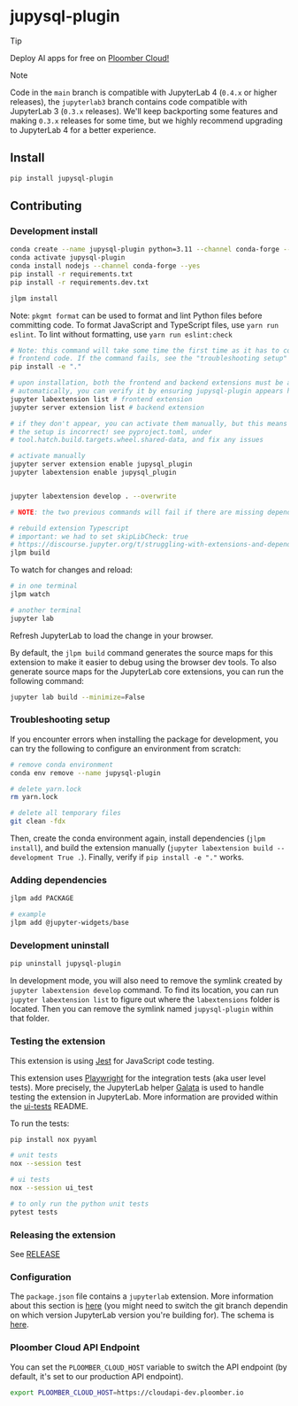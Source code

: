 # jupysql-plugin

> [!TIP]
> Deploy AI apps for free on [Ploomber Cloud!](https://ploomber.io/?utm_medium=github&utm_source=jupysql-plugin)

> [!NOTE]
> Code in the `main` branch is compatible with JupyterLab 4 (`0.4.x` or higher releases),
> the `jupyterlab3` branch contains code compatible with JupyterLab 3 (`0.3.x` releases).
> We'll keep backporting some features and making `0.3.x` releases for some time, but
> we highly recommend upgrading to JupyterLab 4 for a better experience.


## Install

```bash
pip install jupysql-plugin
```

## Contributing

### Development install

```sh
conda create --name jupysql-plugin python=3.11 --channel conda-forge --yes
conda activate jupysql-plugin
conda install nodejs --channel conda-forge --yes
pip install -r requirements.txt
pip install -r requirements.dev.txt

jlpm install
```
Note: `pkgmt format` can be used to format and lint Python files before committing code. 
To format JavaScript and TypeScript files, use `yarn run eslint`. To lint without formatting,
use `yarn run eslint:check`

```bash
# Note: this command will take some time the first time as it has to compile the
# frontend code. If the command fails, see the "troubleshooting setup" section below
pip install -e "."

# upon installation, both the frontend and backend extensions must be activated
# automatically, you can verify it by ensuring jupysql-plugin appears here:
jupyter labextension list # frontend extension
jupyter server extension list # backend extension

# if they don't appear, you can activate them manually, but this means that
# the setup is incorrect! see pyproject.toml, under
# tool.hatch.build.targets.wheel.shared-data, and fix any issues

# activate manually
jupyter server extension enable jupysql_plugin
jupyter labextension enable jupysql_plugin


jupyter labextension develop . --overwrite

# NOTE: the two previous commands will fail if there are missing dependencies

# rebuild extension Typescript
# important: we had to set skipLibCheck: true
# https://discourse.jupyter.org/t/struggling-with-extensions-and-dependencies-versions/19550
jlpm build
```

To watch for changes and reload:

```bash
# in one terminal
jlpm watch

# another terminal
jupyter lab
```

Refresh JupyterLab to load the change in your browser.

By default, the `jlpm build` command generates the source maps for this extension to make it easier to debug using the browser dev tools. To also generate source maps for the JupyterLab core extensions, you can run the following command:

```bash
jupyter lab build --minimize=False
```

### Troubleshooting setup

If you encounter errors when installing the package for development, you can try the
following to configure an environment from scratch:

```sh
# remove conda environment
conda env remove --name jupysql-plugin

# delete yarn.lock
rm yarn.lock

# delete all temporary files
git clean -fdx
```

Then, create the conda environment again, install dependencies (`jlpm install`), and
build the extension manually (`jupyter labextension build --development True .`).
Finally, verify if `pip install -e "."` works.


### Adding dependencies

```bash
jlpm add PACKAGE

# example
jlpm add @jupyter-widgets/base
```

### Development uninstall

```bash
pip uninstall jupysql-plugin
```

In development mode, you will also need to remove the symlink created by `jupyter labextension develop`
command. To find its location, you can run `jupyter labextension list` to figure out where the `labextensions`
folder is located. Then you can remove the symlink named `jupysql-plugin` within that folder.

### Testing the extension

This extension is using [Jest](https://jestjs.io/) for JavaScript code testing.

This extension uses [Playwright](https://playwright.dev/docs/intro/) for the integration tests (aka user level tests).
More precisely, the JupyterLab helper [Galata](https://github.com/jupyterlab/jupyterlab/tree/master/galata) is used to handle testing the extension in JupyterLab. More information are provided within the [ui-tests](./ui-tests/README.md) README.

To run the tests:

```sh
pip install nox pyyaml

# unit tests
nox --session test

# ui tests
nox --session ui_test

# to only run the python unit tests
pytest tests
```

### Releasing the extension

See [RELEASE](RELEASE.md)

### Configuration

The `package.json` file contains a `jupyterlab` extension. More information about
this section is [here](https://github.com/jupyterlab/jupyterlab/blob/main/docs/source/extension/extension_dev.rst) (you might need to switch the git branch dependin on which version JupyterLab version you're building for). The schema is [here](https://github.com/jupyterlab/jupyterlab/blob/main/builder/metadata_schema.json).

### Ploomber Cloud API Endpoint

You can set the `PLOOMBER_CLOUD_HOST` variable to switch the API endpoint (by default, it's set to our production API endpoint).

```sh
export PLOOMBER_CLOUD_HOST=https://cloudapi-dev.ploomber.io
```
